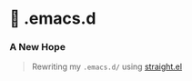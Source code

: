 # 🦬 .emacs.d
### A New Hope

> Rewriting my `.emacs.d/` using [straight.el](https://github.com/raxod502/straight.el)
